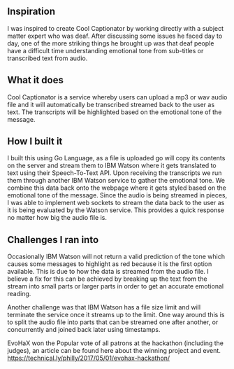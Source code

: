 ## Inspiration
I was inspired to create Cool Captionator by working directly with a subject matter expert who was deaf. After discussing some issues he faced day to day, one of the more striking things he brought up was that deaf people have a difficult time understanding emotional tone from sub-titles or transcribed text from audio.
## What it does
Cool Captionator is a service whereby users can upload a mp3 or wav audio file and it will automatically be transcribed streamed back to the user as text. The transcripts will be highlighted based on the emotional tone of the message.
## How I built it
I built this using Go Language, as a file is uploaded go will copy its contents on the server and stream them to IBM Watson where it gets translated to text using their Speech-To-Text API. Upon receiving the transcripts we run them through another IBM Watson service to gather the emotional tone. We combine this data back onto the webpage where it gets styled based on the emotional tone of the message. Since the audio is being streamed in pieces, I was able to implement web sockets to stream the data back to the user as it is being evaluated by the Watson service. This provides a quick response no matter how big the audio file is. 
## Challenges I ran into
Occasionally IBM Watson will not return a valid prediction of the tone which causes some messages to highlight as red because it is the first option available. This is due to how the data is streamed from the audio file. I believe a fix for this can be achieved by breaking up the text from the stream into small parts or larger parts in order to get an accurate emotional reading. 

Another challenge was that IBM Watson has a file size limit and will terminate the service once it streams up to the limit. One way around this is to split the audio file into parts that can be streamed one after another, or concurrently and joined back later using timestamps.

EvoHaX won the Popular vote of all patrons at the hackathon (including the judges), an article can be found here about the winning project and event. https://technical.ly/philly/2017/05/01/evohax-hackathon/
